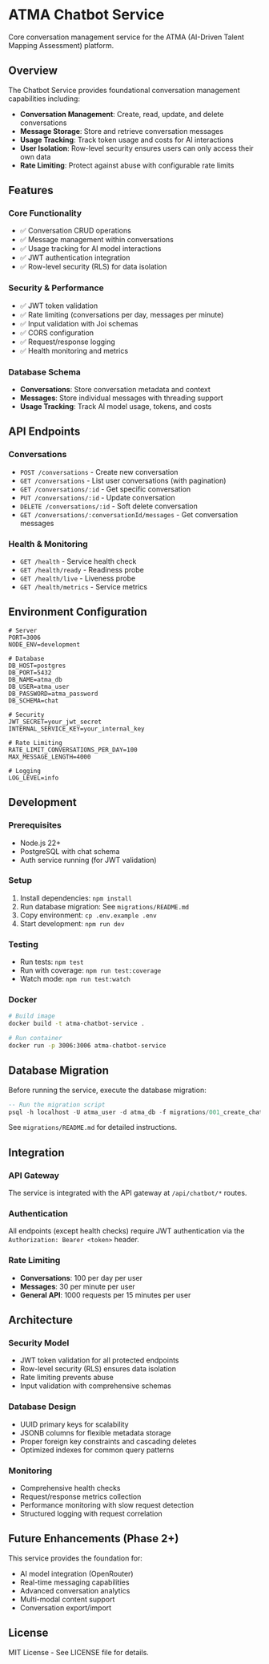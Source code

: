 # ATMA Chatbot Service

Core conversation management service for the ATMA (AI-Driven Talent Mapping Assessment) platform.

## Overview

The Chatbot Service provides foundational conversation management capabilities including:

- **Conversation Management**: Create, read, update, and delete conversations
- **Message Storage**: Store and retrieve conversation messages
- **Usage Tracking**: Track token usage and costs for AI interactions
- **User Isolation**: Row-level security ensures users can only access their own data
- **Rate Limiting**: Protect against abuse with configurable rate limits

## Features

### Core Functionality
- ✅ Conversation CRUD operations
- ✅ Message management within conversations
- ✅ Usage tracking for AI model interactions
- ✅ JWT authentication integration
- ✅ Row-level security (RLS) for data isolation

### Security & Performance
- ✅ JWT token validation
- ✅ Rate limiting (conversations per day, messages per minute)
- ✅ Input validation with Joi schemas
- ✅ CORS configuration
- ✅ Request/response logging
- ✅ Health monitoring and metrics

### Database Schema
- **Conversations**: Store conversation metadata and context
- **Messages**: Store individual messages with threading support
- **Usage Tracking**: Track AI model usage, tokens, and costs

## API Endpoints

### Conversations
- `POST /conversations` - Create new conversation
- `GET /conversations` - List user conversations (with pagination)
- `GET /conversations/:id` - Get specific conversation
- `PUT /conversations/:id` - Update conversation
- `DELETE /conversations/:id` - Soft delete conversation
- `GET /conversations/:conversationId/messages` - Get conversation messages

### Health & Monitoring
- `GET /health` - Service health check
- `GET /health/ready` - Readiness probe
- `GET /health/live` - Liveness probe
- `GET /health/metrics` - Service metrics

## Environment Configuration

```env
# Server
PORT=3006
NODE_ENV=development

# Database
DB_HOST=postgres
DB_PORT=5432
DB_NAME=atma_db
DB_USER=atma_user
DB_PASSWORD=atma_password
DB_SCHEMA=chat

# Security
JWT_SECRET=your_jwt_secret
INTERNAL_SERVICE_KEY=your_internal_key

# Rate Limiting
RATE_LIMIT_CONVERSATIONS_PER_DAY=100
MAX_MESSAGE_LENGTH=4000

# Logging
LOG_LEVEL=info
```

## Development

### Prerequisites
- Node.js 22+
- PostgreSQL with chat schema
- Auth service running (for JWT validation)

### Setup
1. Install dependencies: `npm install`
2. Run database migration: See `migrations/README.md`
3. Copy environment: `cp .env.example .env`
4. Start development: `npm run dev`

### Testing
- Run tests: `npm test`
- Run with coverage: `npm run test:coverage`
- Watch mode: `npm run test:watch`

### Docker
```bash
# Build image
docker build -t atma-chatbot-service .

# Run container
docker run -p 3006:3006 atma-chatbot-service
```

## Database Migration

Before running the service, execute the database migration:

```sql
-- Run the migration script
psql -h localhost -U atma_user -d atma_db -f migrations/001_create_chat_schema.sql
```

See `migrations/README.md` for detailed instructions.

## Integration

### API Gateway
The service is integrated with the API gateway at `/api/chatbot/*` routes.

### Authentication
All endpoints (except health checks) require JWT authentication via the `Authorization: Bearer <token>` header.

### Rate Limiting
- **Conversations**: 100 per day per user
- **Messages**: 30 per minute per user
- **General API**: 1000 requests per 15 minutes per user

## Architecture

### Security Model
- JWT token validation for all protected endpoints
- Row-level security (RLS) ensures data isolation
- Rate limiting prevents abuse
- Input validation with comprehensive schemas

### Database Design
- UUID primary keys for scalability
- JSONB columns for flexible metadata storage
- Proper foreign key constraints and cascading deletes
- Optimized indexes for common query patterns

### Monitoring
- Comprehensive health checks
- Request/response metrics collection
- Performance monitoring with slow request detection
- Structured logging with request correlation

## Future Enhancements (Phase 2+)

This service provides the foundation for:
- AI model integration (OpenRouter)
- Real-time messaging capabilities
- Advanced conversation analytics
- Multi-modal content support
- Conversation export/import

## License

MIT License - See LICENSE file for details.
